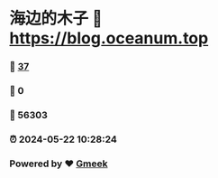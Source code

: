 # 海边的木子 :link: https://blog.oceanum.top 
### :page_facing_up: [37](https://blog.oceanum.top/tag.html) 
### :speech_balloon: 0 
### :hibiscus: 56303 
### :alarm_clock: 2024-05-22 10:28:24 
### Powered by :heart: [Gmeek](https://github.com/Meekdai/Gmeek)
